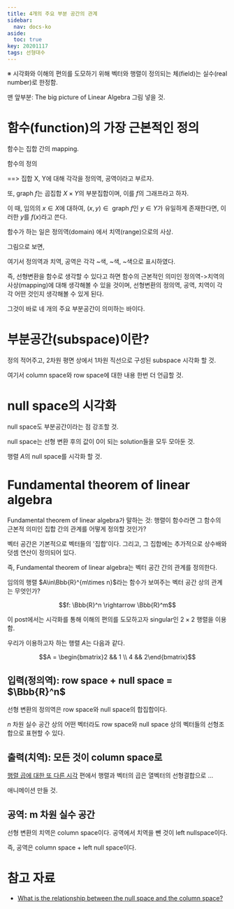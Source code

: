 ```yaml
---
title: 4개의 주요 부분 공간의 관계
sidebar:
  nav: docs-ko
aside:
  toc: true
key: 20201117
tags: 선형대수
---
```


※ 시각화와 이해의 편의를 도모하기 위해 벡터와 행렬이 정의되는 체(field)는 실수(real number)로 한정함.

맨 앞부분: The big picture of Linear Algebra 그림 넣을 것.

# 함수(function)의 가장 근본적인 정의

함수는 집합 간의 mapping.

함수의 정의

==> 집합 X, Y에 대해 각각을 정의역, 공역이라고 부르자.

또, graph $f$는 곱집합 $X\times Y$의 부분집합이며, 이를 $f$의 그래프라고 하자.

이 때, 임의의 $x\in X$에 대하여, $(x,y)\in\text{ graph } f$인 $y\in Y$가 유일하게 존재한다면, 이러한 $y$를 $f(x)$라고 쓴다.


함수가 하는 일은 정의역(domain) 에서 치역(range)으로의 사상.

그림으로 보면,

[//]:# (그림으로 그릴 것)

여기서 정의역과 치역, 공역은 각각 ~색, ~색, ~색으로 표시하였다.


즉, 선형변환을 함수로 생각할 수 있다고 하면 함수의 근본적인 의미인 정의역->치역의 사상(mapping)에 대해 생각해볼 수 있을 것이며, 선형변환의 정의역, 공역, 치역이 각각 어떤 것인지 생각해볼 수 있게 된다.

그것이 바로 네 개의 주요 부분공간이 의미하는 바이다.

# 부분공간(subspace)이란?

정의 적어주고, 2차원 평면 상에서 1차원 직선으로 구성된 subspace 시각화 할 것.

여기서 column space와 row space에 대한 내용 한번 더 언급할 것.

# null space의 시각화

null space도 부분공간이라는 점 강조할 것.

null space는 선형 변환 후의 값이 0이 되는 solution들을 모두 모아둔 것.

행렬 $A$의 null space를 시각화 할 것.


# Fundamental theorem of linear algebra

Fundamental theorem of linear algebra가 말하는 것: 행렬이 함수라면 그 함수의 근본적 의미인 집합 간의 관계를 어떻게 정의할 것인가?

벡터 공간은 기본적으로 벡터들의 '집합'이다. 그리고, 그 집합에는 추가적으로 상수배와 덧셈 연산이 정의되어 있다.

즉, Fundamental theorem of linear algebra는 벡터 공간 간의 관계를 정의한다.

임의의 행렬 $A\in\Bbb{R}^{m\times n}$라는 함수가 보여주는 벡터 공간 상의 관계는 무엇인가?

$$f: \Bbb{R}^n \rightarrow \Bbb{R}^m$$

이 post에서는 시각화를 통해 이해의 편의를 도모하고자 singular인 $2\times 2$ 행렬을 이용함.

우리가 이용하고자 하는 행렬 $A$는 다음과 같다.

$$A = \begin{bmatrix}2 && 1 \\ 4 && 2\end{bmatrix}$$

## 입력(정의역): row space + null space = $\Bbb{R}^n$

선형 변환의 정의역은 row space와 null space의 합집합이다.

$n$ 차원 실수 공간 상의 어떤 벡터라도 row space와 null space 상의 벡터들의 선형조합으로 표현할 수 있다.

## 출력(치역): 모든 것이 column space로

[행렬 곱에 대한 또 다른 시각](https://angeloyeo.github.io/2020/09/08/matrix_multiplication.html) 편에서 행렬과 벡터의 곱은 열벡터의 선형결합으로 ...

애니메이션 만들 것.

## 공역: m 차원 실수 공간

선형 변환의 치역은 column space이다. 공역에서 치역을 뺀 것이 left nullspace이다.

즉, 공역은 column space + left null space이다.

# 참고 자료

* [What is the relationship between the null space and the column space?](https://math.stackexchange.com/questions/456025/what-is-the-relationship-between-the-null-space-and-the-column-space)
